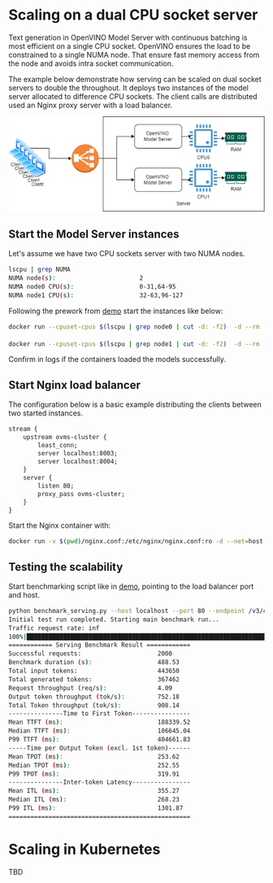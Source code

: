 # Scaling on a dual CPU socket server

Text generation in OpenVINO Model Server with continuous batching is most efficient on a single CPU socket. OpenVINO ensures the load to be constrained to a single NUMA node. 
That ensure fast memory access from the node and avoids intra socket communication.

The example below demonstrate how serving can be scaled on dual socket servers to double the throughout. 
It deploys two instances of the model server allocated to difference CPU sockets. The client calls are distributed used an Nginx proxy server with a load balancer.

![drawing](./loadbalancing.png)

## Start the Model Server instances

Let's assume we have two CPU sockets server with two NUMA nodes. 
```bash
lscpu | grep NUMA
NUMA node(s):                       2
NUMA node0 CPU(s):                  0-31,64-95
NUMA node1 CPU(s):                  32-63,96-127
```
Following the prework from [demo](../README.md) start the instances like below:
```bash
docker run --cpuset-cpus $(lscpu | grep node0 | cut -d: -f2)  -d --rm -p 8003:8003 -v $(pwd)/:/workspace:ro openvino/model_server:latest --rest_port 8003 --config_path /workspace/config.json

docker run --cpuset-cpus $(lscpu | grep node1 | cut -d: -f2)  -d --rm -p 8004:8004 -v $(pwd)/:/workspace:ro openvino/model_server:latest --rest_port 8004 --config_path /workspace/config.json
```
Confirm in logs if the containers loaded the models successfully.

## Start Nginx load balancer

The configuration below is a basic example distributing the clients between two started instances.
```
stream {
    upstream ovms-cluster {
        least_conn;
        server localhost:8003;
        server localhost:8004;
    }
    server {
        listen 80;
        proxy_pass ovms-cluster;
    }
}
```
Start the Nginx container with: 
```bash
docker run -v $(pwd)/nginx.conf:/etc/nginx/nginx.conf:ro -d --net=host -p 80:80 nginx
```

## Testing the scalability

Start benchmarking script like in [demo](../README.md), pointing to the load balancer port and host.
```bash
python benchmark_serving.py --host localhost --port 80 --endpoint /v3/chat/completions --backend openai-chat --model meta-llama/Meta-Llama-3-8B-Instruct --dataset-path ShareGPT_V3_unfiltered_cleaned_split.json --num-prompts 2000 --request-rate inf --save-result --seed 10
Initial test run completed. Starting main benchmark run...
Traffic request rate: inf
100%|██████████████████████████████████████████████████████████████████████████████████████████████████████████████████████████████████████████████████████████████████████████████████████████████████████████████████████████████| 2000/2000 [08:08<00:00,  4.09it/s]
============ Serving Benchmark Result ============
Successful requests:                     2000
Benchmark duration (s):                  488.53
Total input tokens:                      443650
Total generated tokens:                  367462
Request throughput (req/s):              4.09
Output token throughput (tok/s):         752.18
Total Token throughput (tok/s):          908.14
---------------Time to First Token----------------
Mean TTFT (ms):                          188339.52
Median TTFT (ms):                        186645.04
P99 TTFT (ms):                           404661.83
-----Time per Output Token (excl. 1st token)------
Mean TPOT (ms):                          253.62
Median TPOT (ms):                        252.55
P99 TPOT (ms):                           319.91
---------------Inter-token Latency----------------
Mean ITL (ms):                           355.27
Median ITL (ms):                         268.23
P99 ITL (ms):                            1301.87
==================================================
```



# Scaling in Kubernetes

TBD
